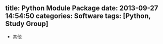 title: Python Module Package
date: 2013-09-27 14:54:50
categories: Software
tags: [Python, Study Group]
---
* 其他

